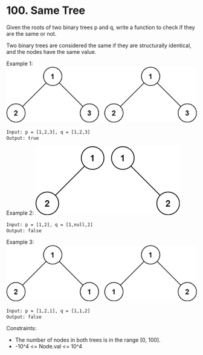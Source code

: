 # 100. Same Tree

Given the roots of two binary trees p and q, write a function to check if they are the same or not.

Two binary trees are considered the same if they are structurally identical, and the nodes have the same value.

Example 1:
![ex1](ex1.jpeg)
```
Input: p = [1,2,3], q = [1,2,3]
Output: true
```

Example 2:
![ex2](ex2.jpg)
```
Input: p = [1,2], q = [1,null,2]
Output: false
```

Example 3:
![ex3](ex3.jpg)
```
Input: p = [1,2,1], q = [1,1,2]
Output: false
```

Constraints:

* The number of nodes in both trees is in the range [0, 100].
* -10^4 <= Node.val <= 10^4